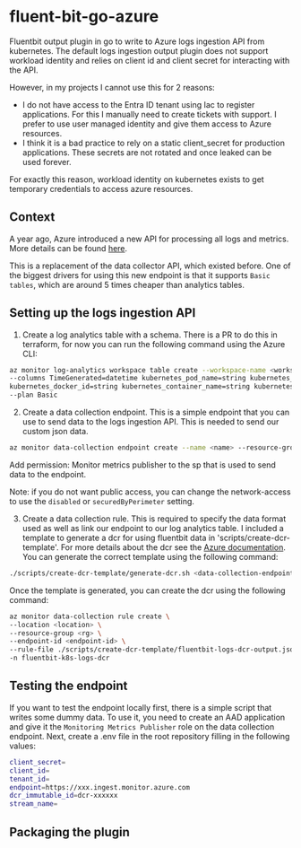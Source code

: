 # fluent-bit-go-azure
Fluentbit output plugin in go to write to Azure logs ingestion API from kubernetes.
The default logs ingestion output plugin does not support workload identity and relies on client id and client secret for interacting with the API.

However, in my projects I cannot use this for 2 reasons:
- I do not have access to the Entra ID tenant using Iac to register applications. For this I manually need to create tickets with support. I prefer to use user managed identity and give them access to Azure resources.
- I think it is a bad practice to rely on a static client_secret for production applications. These secrets are not rotated and once leaked can be used forever.

For exactly this reason, workload identity on kubernetes exists to get temporary credentials to access azure resources.

## Context
A year ago, Azure introduced a new API for processing all logs and metrics.
More details can be found [here](https://learn.microsoft.com/en-us/azure/azure-monitor/logs/logs-ingestion-api-overview).

This is a replacement of the data collector API, which existed before.
One of the biggest drivers for using this new endpoint is that it supports `Basic tables`, which are around 5 times cheaper than analytics tables.

## Setting up the logs ingestion API

1. Create a log analytics table with a schema. There is a PR to do this in terraform, for now you can run the following command using the Azure CLI:
```bash
az monitor log-analytics workspace table create --workspace-name <workspace-name> --resource-group <resource-group> --name <table-name>_CL \
--columns TimeGenerated=datetime kubernetes_pod_name=string kubernetes_pod_id=string kubernetes_namespace_name=string kubernetes_host=string \
kubernetes_docker_id=string kubernetes_container_name=string kubernetes_container_image=string kubernetes_container_hash=string log=string stream=string \
--plan Basic
```

2. Create a data collection endpoint. This is a simple endpoint that you can use to send data to the logs ingestion API. This is needed to send our custom json data.
```bash
az monitor data-collection endpoint create --name <name> --resource-group <rg> --public-network-access Enabled --location westeurope
```

Add permission: Monitor metrics publisher to the sp that is used to send data to the endpoint.

Note: if you do not want public access, you can change the network-access to use the `disabled` or `securedByPerimeter` setting.

3. Create a data collection rule. This is required to specify the data format used as well as link our endpoint to our log analytics table.
   I included a template to generate a dcr for using fluentbit data in 'scripts/create-dcr-template'. For more details about the dcr see the [Azure documentation](https://learn.microsoft.com/en-us/azure/azure-monitor/essentials/data-collection-rule-create-edit?tabs=cli).
   You can generate the correct template using the following command:
```bash
./scripts/create-dcr-template/generate-dcr.sh <data-collection-endpoint-id> <workspace-resource-id> <logs-table-name>
```

Once the template is generated, you can create the dcr using the following command:
```bash
az monitor data-collection rule create \
--location <location> \
--resource-group <rg> \
--endpoint-id <endpoint-id> \
--rule-file ./scripts/create-dcr-template/fluentbit-logs-dcr-output.json \
-n fluentbit-k8s-logs-dcr

```

## Testing the endpoint

If you want to test the endpoint locally first, there is a simple script that writes some dummy data. 
To use it, you need to create an AAD application and give it the `Monitoring Metrics Publisher` role on the data collection endpoint.
Next, create a .env file in the root repository filling in the following values:
```bash
client_secret=
client_id=
tenant_id=
endpoint=https://xxx.ingest.monitor.azure.com
dcr_immutable_id=dcr-xxxxxx
stream_name=
```

## Packaging the plugin

